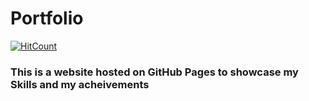# Portfolio
[![HitCount](http://hits.dwyl.com/Sanketwable/portfolio.svg)](http://hits.dwyl.com/Sanketwable/portfolio)
### This is a website hosted on GitHub Pages to showcase my Skills and my acheivements

